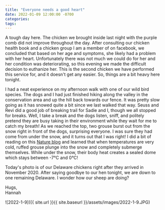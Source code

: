 ```yaml
---
title: "Everyone needs a good heart"
date: 2022-01-09 12:00:00 -0700
categories:
tags:
---
```


A tough day here. The chicken we brought inside last night with the purple comb did not improve throughout the day. After consulting our chicken health book and a chicken group I am a member of on facebook, we concluded that based on her age and symptoms, she likely had a problem with her heart. Unfortunately there was not much we could do for her and her condition was deteriorating, so this evening we made the difficult decision to euthanize her. This is the second chicken we have performed this service for, and it doesn't get any easier. So, things are a bit heavy here tonight.

I had a neat experience on my afternoon walk with one of our wild bird species. The dogs and I had just finished hiking along the valley in the conservation area and up the hill back towards our fence. It was pretty slow going as it has snowed quite a bit since we last walked that way. Seuss and Revi did a good job of breaking trail for Sadie and I, though we all stopped for breaks. Well, I take a break and the dogs listen, sniff, and politely pretend they are busy taking in their environment while they wait for me to catch my breath! As we reached the top, two grouse burst out from the snow right in front of the dogs, surprising everyone. I was sure they had come from under the snow, and it turns out that I was right! I did a bit of reading on this [Nature blog](https://blog.nature.org/science/2014/01/16/the-grouse-in-winter/) and learned that when temperatures are very cold, ruffed grouse plunge into the snow and completely submerge themselves. While under the snow, their body heat creates a sealed dome which stays between -7°C and 0°C!

Today's photo is of our Delaware chickens right after they arrived in November 2020. After saying goodbye to our hen tonight, we are down to one remaining Delaware. I wonder how our sheep are doing?

Hugs,<br />
Hannah

![2022-1-9]({{ site.url }}{{ site.baseurl }}/assets/images/2022-1-9.JPG)